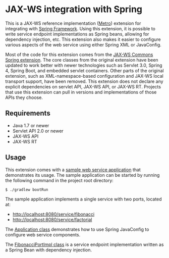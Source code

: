 # JAX-WS integration with Spring

This is a JAX-WS reference implementation ([Metro](https://metro.java.net/))
extension for integrating with [Spring Framework](https://projects.spring.io/spring-framework/).
Using this extension, it is possible to write service endpoint implementations
as Spring beans, allowing for dependency injection, etc. This extension also
makes it easier to configure various aspects of the web service using either
Spring XML or JavaConfig.

Most of the code for this extension comes from the
[JAX-WS Commons Spring extension](https://jax-ws-commons.java.net/spring/).
The core classes from the original extension have been updated to work better
with newer technologies such as Servlet 3.0, Spring 4, Spring Boot, and
embedded servlet containers. Other parts of the original extension, such as
XML-namespace-based configuration and JAX-WS local transport support, have
been removed. This extension does not declare any explicit dependencies on
servlet API, JAX-WS API, or JAX-WS RT. Projects that use this extension
can pull in versions and implementations of those APIs they choose.

## Requirements

* Java 1.7 or newer
* Servlet API 2.0 or newer
* JAX-WS API
* JAX-WS RT

## Usage

This extension comes with a [sample web service application](jaxws-spring-sample)
that demonstrates its usage. The sample application can be started by running
the following command in the project root directory:

```
$ ./gradlew bootRun
```

The sample application implements a single service with two ports, located at:

* <http://localhost:8080/service/fibonacci>
* <http://localhost:8080/service/factorial>

The [Application class](jaxws-spring-sample/src/main/java/com/revinate/jaxwsspringsample/Application.java)
demonstrates how to use Spring JavaConfig to configure web service components.

The [FibonacciPortImpl class](jaxws-spring-sample/src/main/java/com/revinate/jaxwsspringsample/FibonacciPortImpl.java)
is a service endpoint implementation written as a Spring Bean with dependency
injection.